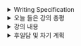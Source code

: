 <details>
<summary>Writing Specification</summary>
<div markdown="1">

>Date : 22.01.24
>
>강좌 분류 : Pytorch
>
>>강좌 번호 : 1
>>
>>제목 : Introduction to Pytorch
>
>>강좌 번호 : 2
>>
>>제목 : Pytorch Basics
>
>>강좌 번호 : 3
>>
>>제목 : Pytorch 프로젝트 구조 이해하기

</div>
</details>

<details>
<summary>오늘 들은 강의 총평</summary>
<div markdown="1">

드디어, 파이토치 강의가 시작되었다.

음.. 배우긴 했는데, 직접한 건 많이 없었다.

Tip 위주로 다루면 Tip을 익히고, 전체적인 작성 규약에 대해 알아보면서 직접 작성해보는 시간을 가져보겠다.

다행인 건 이번 주부터는 강의 내용이 길지는 않아서 듣는데 부담이 없다.

내 공부를 더 하면서 부스트캠프 외 필요한 공부를 더 할 수 있을 것 같다.

</div>
</details>

<details>
<summary>강의 내용</summary>
<div markdown="1">

<details>
<summary>Introduction to Pytorch</summary>
<div markdown="1">

Computational Graph : 연산의 과정을 그래프로 표현

> Define and Run(Static Graph) : 그래프를 먼저 정의함 -> 실행 시점에서 데이터를 feed
> 
> Define by Run(Dynamic Computational Graph, DCG) : 실행을 하면서 그래프를 생성하는 방식

>> 그래프 생성 타입에 따라서 굉장히 많은 차이가 존재함.
>>
>> 1. 동적 그래프 방식은 실행 중 즉시 내부 값을 확인 가능하다.
>>
>> 2. 동적 그래프 방식은 코딩하기 편함(sess.run이 없어.)
>>
>> 3. 정적 그래프 방식은 Production과 Scalability에 장점이 있음.

>>> Production의 의미에는 Cloud 연결, TPU, multi GPU 등을 의미하지만
>>>
>>> 내 경험상 가장 정적 그래프 방식의 강점은 C++의 포팅이 편하다는 점이 있다.
>>>
>>> 동적 그래프 방식은 C++로 포팅할 때 그 그래프 구조를 C++에서 일일이 정해주어야 포팅이 가능했다.
>>>
>>> 그래서 몇몇 라이브러리가 현재 ONNX 모듈로 바꿔주는 함수를 지원하긴 하는데, 대부분이 완벽하지 않다.
>>>
>>> 반대로 말하면, 동적 그래프 방식이 그만큼 능동적인 코딩이 가능하단 의미이기도 하다.

Pytorch = Numpy + AutoGrad(자동미분) + Function(신경망 구성에 필요한 함수를 지원)

</div>
</details>

<details>
<summary>Pytorch Basics</summary>
<div markdown="1">

Tensor in Pytorch = N-dimensional Arrays in  Numpy

넘파이의 ndarray와 생성 방식이 동일하다.(List로 불러오기)
> ndarray로 Tensor를 만드는 것도 가능하다.

그 외 함수들도 거의 비슷하게 지원한다.
> (ndim = 차원 수를 반환, shape = 차원 형태와 각 차원의 element 숫자를 반환)

Tensor의 차원, 형태를 handling하는 대표적인 함수는 아래와 같음.

> 1. view : 입력된 tensor의 shape를 입력된 형태로 변환한다. 출력은 입력된 tensor의 값을 "참조"한다. 
> 
> 2. reshape : 입력된 tensor의 shape를 입력된 형태로 변환한다. 출력은 입력된 tensor의 값을 "복사"한다. 
>> 이를 view와 reshape은 contiguity 보장의 차이가 있다고 말하며, 보통 view를 많이 쓰게 될 것임.
>
> 3. squeeze : 차원의 개수가 1인 차원을 삭제한다.
> 
> 4. unsqueeze : 차원의 개수가 1인 차원을 추가해준다.

Tensor의 연산도 Numpy 행렬의 연산과 거의 같음. 단 행렬 곱셈 연산은 아래와 같은 차이를 보임.

> 1. dot : Numpy와 달리 1-D Tensor, Vector간의 연산만을 지원함.
> 
> 2. mm : 2-D 이상의 행렬간의 곱셈 연산, broadcasting 지원을 안함.(가장 많이 씀.)
> 
> 3. matmul : 2-D 이상의 행렬간의 곱셈 연산, broadcasting 지원을 함. (의도치 않은 결과를 초래할 수 있음.)

그 외 손실함수, softmax, one-hot vector 변환과 같은 다양한 함수를 nn.functional 모듈을 통해 지원하고 있음.

Autograd는 자동 미분을 지원하는 개념으로, backward 함수를 사용하면 미분값을 반환해 줌.

예시를 들어서 설명하려고 하신 것 같은데, 어쨋든 tensor를 생성하여 자동 미분을 활성화하려면,

생성 단계에서 requires_grad를 True로 명시해줘야함.

그러나 nn.linear같은 대부분의 layer함수들은 이 옵션이 default로 되어 있음.

</div>
</details>

<details>
<summary>Pytorch 프로젝트 구조 이해하기</summary>
<div markdown="1">

강의 과정에서 Pytorch Template에 대해서 알게 되었다.

사실 처음부터 작성하려면 굉장히 막막한 감이 있는데 굉장히 도움이 된 느낌이 있다.

주어진 template에서 먼저 확인하는 파일은 train.py이다.

argparse를 이용한 configuration 설정과 데이터 로드 하는 부분, train하는 부분을 집중적으로 봐야함.

jupyter notebook을 벗어나야 하는 이유는 파이토치 프로젝트 구조상,

data_centric AI(대용량 데이터를 처리하는 AI)시대에서 terminal에서 실행시켜야하는 경우가 많기 때문임.

이 때문에 대화형 코딩에서 벗어난 코딩도 굉장히 중요한 요소가 되었음.


</div>
</details>

</div>
</details>

<details>
<summary>후일담 및 차기 계획</summary>
<div markdown="1">

뭔가 한 것이 없는데 너무 졸렸다.

일찍 일어나서 작성했는데, 요즘 이런 삶이 반복되다보니 커피 섭취량이 늘었다.

아메리카노 뽑아먹을 시간이 없어 편의점 커피를 마시는데,

건강에 영향이 있을 여지가 있는 것이 조금 걱정임.(특히 살 찌는 거)

차기 계획

1. Pytorch 4강 5강 듣고 기본과제 풀기
   
2. 코딩 기본과제 풀기

</div>
</details>

